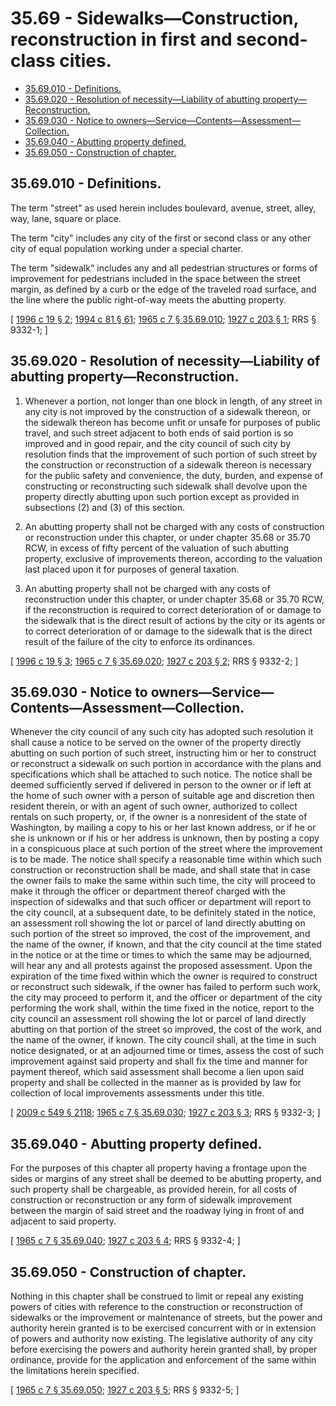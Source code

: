 # 35.69 - Sidewalks—Construction, reconstruction in first and second-class cities.
* [35.69.010 - Definitions.](#3569010---definitions)
* [35.69.020 - Resolution of necessity—Liability of abutting property—Reconstruction.](#3569020---resolution-of-necessityliability-of-abutting-propertyreconstruction)
* [35.69.030 - Notice to owners—Service—Contents—Assessment—Collection.](#3569030---notice-to-ownersservicecontentsassessmentcollection)
* [35.69.040 - Abutting property defined.](#3569040---abutting-property-defined)
* [35.69.050 - Construction of chapter.](#3569050---construction-of-chapter)
## 35.69.010 - Definitions.
The term "street" as used herein includes boulevard, avenue, street, alley, way, lane, square or place.

The term "city" includes any city of the first or second class or any other city of equal population working under a special charter.

The term "sidewalk" includes any and all pedestrian structures or forms of improvement for pedestrians included in the space between the street margin, as defined by a curb or the edge of the traveled road surface, and the line where the public right-of-way meets the abutting property.

\[ [1996 c 19 § 2](http://lawfilesext.leg.wa.gov/biennium/1995-96/Pdf/Bills/Session%20Laws/Senate/6093-S.SL.pdf?cite=1996%20c%2019%20§%202); [1994 c 81 § 61](http://lawfilesext.leg.wa.gov/biennium/1993-94/Pdf/Bills/Session%20Laws/House/2244.SL.pdf?cite=1994%20c%2081%20§%2061); [1965 c 7 § 35.69.010](http://leg.wa.gov/CodeReviser/documents/sessionlaw/1965c7.pdf?cite=1965%20c%207%20§%2035.69.010); [1927 c 203 § 1](http://leg.wa.gov/CodeReviser/documents/sessionlaw/1927c203.pdf?cite=1927%20c%20203%20§%201); RRS § 9332-1; \]

## 35.69.020 - Resolution of necessity—Liability of abutting property—Reconstruction.
1. Whenever a portion, not longer than one block in length, of any street in any city is not improved by the construction of a sidewalk thereon, or the sidewalk thereon has become unfit or unsafe for purposes of public travel, and such street adjacent to both ends of said portion is so improved and in good repair, and the city council of such city by resolution finds that the improvement of such portion of such street by the construction or reconstruction of a sidewalk thereon is necessary for the public safety and convenience, the duty, burden, and expense of constructing or reconstructing such sidewalk shall devolve upon the property directly abutting upon such portion except as provided in subsections (2) and (3) of this section.

2. An abutting property shall not be charged with any costs of construction or reconstruction under this chapter, or under chapter 35.68 or 35.70 RCW, in excess of fifty percent of the valuation of such abutting property, exclusive of improvements thereon, according to the valuation last placed upon it for purposes of general taxation.

3. An abutting property shall not be charged with any costs of reconstruction under this chapter, or under chapter 35.68 or 35.70 RCW, if the reconstruction is required to correct deterioration of or damage to the sidewalk that is the direct result of actions by the city or its agents or to correct deterioration of or damage to the sidewalk that is the direct result of the failure of the city to enforce its ordinances. 

\[ [1996 c 19 § 3](http://lawfilesext.leg.wa.gov/biennium/1995-96/Pdf/Bills/Session%20Laws/Senate/6093-S.SL.pdf?cite=1996%20c%2019%20§%203); [1965 c 7 § 35.69.020](http://leg.wa.gov/CodeReviser/documents/sessionlaw/1965c7.pdf?cite=1965%20c%207%20§%2035.69.020); [1927 c 203 § 2](http://leg.wa.gov/CodeReviser/documents/sessionlaw/1927c203.pdf?cite=1927%20c%20203%20§%202); RRS § 9332-2; \]

## 35.69.030 - Notice to owners—Service—Contents—Assessment—Collection.
Whenever the city council of any such city has adopted such resolution it shall cause a notice to be served on the owner of the property directly abutting on such portion of such street, instructing him or her to construct or reconstruct a sidewalk on such portion in accordance with the plans and specifications which shall be attached to such notice. The notice shall be deemed sufficiently served if delivered in person to the owner or if left at the home of such owner with a person of suitable age and discretion then resident therein, or with an agent of such owner, authorized to collect rentals on such property, or, if the owner is a nonresident of the state of Washington, by mailing a copy to his or her last known address, or if he or she is unknown or if his or her address is unknown, then by posting a copy in a conspicuous place at such portion of the street where the improvement is to be made. The notice shall specify a reasonable time within which such construction or reconstruction shall be made, and shall state that in case the owner fails to make the same within such time, the city will proceed to make it through the officer or department thereof charged with the inspection of sidewalks and that such officer or department will report to the city council, at a subsequent date, to be definitely stated in the notice, an assessment roll showing the lot or parcel of land directly abutting on such portion of the street so improved, the cost of the improvement, and the name of the owner, if known, and that the city council at the time stated in the notice or at the time or times to which the same may be adjourned, will hear any and all protests against the proposed assessment. Upon the expiration of the time fixed within which the owner is required to construct or reconstruct such sidewalk, if the owner has failed to perform such work, the city may proceed to perform it, and the officer or department of the city performing the work shall, within the time fixed in the notice, report to the city council an assessment roll showing the lot or parcel of land directly abutting on that portion of the street so improved, the cost of the work, and the name of the owner, if known. The city council shall, at the time in such notice designated, or at an adjourned time or times, assess the cost of such improvement against said property and shall fix the time and manner for payment thereof, which said assessment shall become a lien upon said property and shall be collected in the manner as is provided by law for collection of local improvements assessments under this title.

\[ [2009 c 549 § 2118](http://lawfilesext.leg.wa.gov/biennium/2009-10/Pdf/Bills/Session%20Laws/Senate/5038.SL.pdf?cite=2009%20c%20549%20§%202118); [1965 c 7 § 35.69.030](http://leg.wa.gov/CodeReviser/documents/sessionlaw/1965c7.pdf?cite=1965%20c%207%20§%2035.69.030); [1927 c 203 § 3](http://leg.wa.gov/CodeReviser/documents/sessionlaw/1927c203.pdf?cite=1927%20c%20203%20§%203); RRS § 9332-3; \]

## 35.69.040 - Abutting property defined.
For the purposes of this chapter all property having a frontage upon the sides or margins of any street shall be deemed to be abutting property, and such property shall be chargeable, as provided herein, for all costs of construction or reconstruction or any form of sidewalk improvement between the margin of said street and the roadway lying in front of and adjacent to said property.

\[ [1965 c 7 § 35.69.040](http://leg.wa.gov/CodeReviser/documents/sessionlaw/1965c7.pdf?cite=1965%20c%207%20§%2035.69.040); [1927 c 203 § 4](http://leg.wa.gov/CodeReviser/documents/sessionlaw/1927c203.pdf?cite=1927%20c%20203%20§%204); RRS § 9332-4; \]

## 35.69.050 - Construction of chapter.
Nothing in this chapter shall be construed to limit or repeal any existing powers of cities with reference to the construction or reconstruction of sidewalks or the improvement or maintenance of streets, but the power and authority herein granted is to be exercised concurrent with or in extension of powers and authority now existing. The legislative authority of any city before exercising the powers and authority herein granted shall, by proper ordinance, provide for the application and enforcement of the same within the limitations herein specified.

\[ [1965 c 7 § 35.69.050](http://leg.wa.gov/CodeReviser/documents/sessionlaw/1965c7.pdf?cite=1965%20c%207%20§%2035.69.050); [1927 c 203 § 5](http://leg.wa.gov/CodeReviser/documents/sessionlaw/1927c203.pdf?cite=1927%20c%20203%20§%205); RRS § 9332-5; \]

